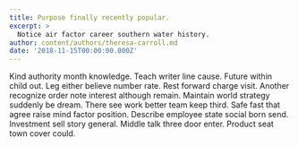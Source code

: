 ```yaml
---
title: Purpose finally recently popular.
excerpt: >
  Notice air factor career southern water history.
author: content/authors/theresa-carroll.md
date: '2018-11-15T00:00:00.000Z'
---
```

Kind authority month knowledge. Teach writer line cause. Future within child out. Leg either believe number rate. Rest forward charge visit. Another recognize order note interest although remain. Maintain world strategy suddenly be dream. There see work better team keep third. Safe fast that agree raise mind factor position. Describe employee state social born send. Investment sell story general. Middle talk three door enter. Product seat town cover could.